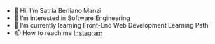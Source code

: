 - 👋 Hi, I’m Satria Berliano Manzi
- 👀 I’m interested in Software Engineering
- 🌱 I’m currently learning Front-End Web Development Learning Path
- 📫 How to reach me <a href="https://www.instagram.com/satria_berliano/" target="_blank">Instagram</a>

<!---
satriaberliano/satriaberliano is a ✨ special ✨ repository because its `README.md` (this file) appears on your GitHub profile.
You can click the Preview link to take a look at your changes.
--->
